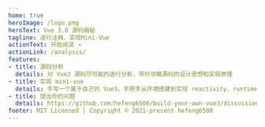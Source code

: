```yaml
---
home: true
heroImage: /logo.png
heroText: Vue 3.0 源码揭秘
tagline: 逐行注释、实现Mini-Vue
actionText: 开始阅读 →
actionLink: /analysis/
features:
- title: 源码分析
  details: 对 Vue3 源码尽可能的逐行分析，带你领略源码的设计思想和实现原理
- title: 实现 mini-vue
  details: 手写一个属于自己的 Vue3，手把手从环境搭建到实现 reactivity、runtime-core、compiler-dom，
- title: 提出你的问题
  details: https://github.com/hefeng6500/build-your-own-vue3/discussions
footer: MIT Licensed | Copyright © 2021-present hefeng6500
---
```

